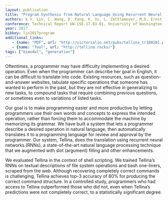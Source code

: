 ```yaml
---
layout: publication
title: "Program Synthesis from Natural Language Using Recurrent Neural Networks"
authors: X.V. Lin, C. Wang, D. Pang, K. Vu, L. Zettlemoyer, M.D. Ernst
conference: Technical Report UW-CSE-17-03-01, University of Washington Department of Computer Science and Engineering
year: 2017
bibkey: lin2017program
additional_links:
   - {name: "PDF", url: "http://victorialin.net/pubs/tellina_tr180201.pdf"}
   - {name: "Tool", url: "http://tellina.rocks/"}
tags: ["bimodal", "generation"]
---
```

Oftentimes, a programmer may have difficulty implementing a
desired operation. Even when the programmer can describe her
goal in English, it can be difficult to translate into code. Existing
resources, such as question-and-answer websites, tabulate specific
operations that someone has wanted to perform in the past, but
they are not effective in generalizing to new tasks, to compound
tasks that require combining previous questions, or sometimes even
to variations of listed tasks.

Our goal is to make programming easier and more productive by
letting programmers use their own words and concepts to express
the intended operation, rather than forcing them to accommodate
the machine by memorizing its grammar. We have built a system
that lets a programmer describe a desired operation in natural language, then automatically translates it to a programming language
for review and approval by the programmer. Our system, Tellina,
does the translation using recurrent neural networks (RNNs), a
state-of-the-art natural language processing technique that we augmented with slot (argument) filling and other enhancements.

We evaluated Tellina in the context of shell scripting. We trained
Tellina’s RNNs on textual descriptions of file system operations
and bash one-liners, scraped from the web. Although recovering
completely correct commands is challenging, Tellina achieves top-3
accuracy of 80% for producing the correct command structure. In a
controlled study, programmers who had access to Tellina outperformed those who did not, even when Tellina’s predictions were
not completely correct, to a statistically significant degree.
